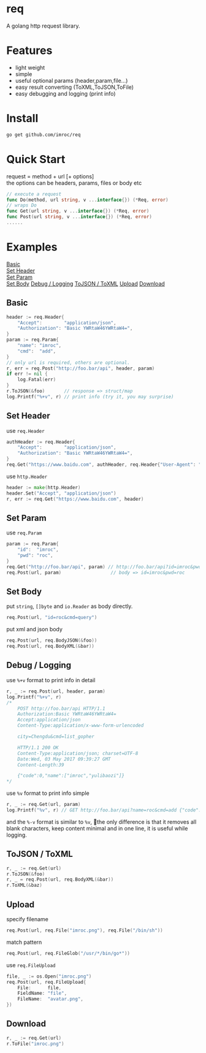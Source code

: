 # req
A golang http request library.


Features
========

- light weight
- simple
- useful optional params (header,param,file...)
- easy result converting (ToXML,ToJSON,ToFile)
- easy debugging and logging (print info)

Install
=======
``` sh
go get github.com/imroc/req
```

Quick Start
=======
request = method + url [+ options]  
the options can be headers, params, files or body etc
``` go
// execute a request
func Do(method, url string, v ...interface{}) (*Req, error)
// wraps Do
func Get(url string, v ...interface{}) (*Req, error)
func Post(url string, v ...interface{}) (*Req, error)
......
```

Examples
=======
[Basic](#Basic)  
[Set Header](#Set-Header)  
[Set Param](#Set-Param)  
[Set Body](#Set-Body)
[Debug / Logging](#Debug-Logging)
[ToJSON / ToXML](#ToJSON-ToXML)
[Upload](#Upload)
[Download](#Download)


## <a name="Basic">Basic</a>
``` go
header := req.Header{
	"Accept":        "application/json",
	"Authorization": "Basic YWRtaW46YWRtaW4=",
}
param := req.Param{
	"name": "imroc",
	"cmd":  "add",
}
// only url is required, others are optional.
r, err = req.Post("http://foo.bar/api", header, param)
if err != nil {
	log.Fatal(err)
}
r.ToJSON(&foo)       // response => struct/map
log.Printf("%+v", r) // print info (try it, you may surprise) 
```

## <a name="Set-Header">Set Header</a>
use `req.Header`
``` go
authHeader := req.Header{
	"Accept":        "application/json",
	"Authorization": "Basic YWRtaW46YWRtaW4=",
}
req.Get("https://www.baidu.com", authHeader, req.Header{"User-Agent": "V1.1"})
```
use `http.Header`
``` go
header := make(http.Header)
header.Set("Accept", "application/json")
r, err := req.Get("https://www.baidu.com", header)
```

## <a name="Set-Param">Set Param</a>
use `req.Param`
``` go
param := req.Param{
	"id":  "imroc",
	"pwd": "roc",
}
req.Get("http://foo.bar/api", param) // http://foo.bar/api?id=imroc&pwd=roc
req.Post(url, param)                  // body => id=imroc&pwd=roc
```

## <a name="Set-Body">Set Body</a>
put `string`, `[]byte` and `io.Reader` as body directly.
``` go
req.Post(url, "id=roc&cmd=query")
```
put xml and json body
``` go
req.Post(url, req.BodyJSON(&foo))
req.Post(url, req.BodyXML(&bar))
```

## <a name="Debug-Logging">Debug / Logging</a>
use `%+v` format to print info in detail
``` go
r, _ := req.Post(url, header, param)
log.Printf("%+v", r)
/*
	POST http://foo.bar/api HTTP/1.1
	Authorization:Basic YWRtaW46YWRtaW4=
	Accept:application/json
	Content-Type:application/x-www-form-urlencoded

	city=Chengdu&cmd=list_gopher

	HTTP/1.1 200 OK
	Content-Type:application/json; charset=UTF-8
	Date:Wed, 03 May 2017 09:39:27 GMT
	Content-Length:39

	{"code":0,"name":["imroc","yulibaozi"]}
*/
```
use `%v` format to print info simple
``` go
r, _ := req.Get(url, param)
log.Printf("%v", r) // GET http://foo.bar/api?name=roc&cmd=add {"code":"0","msg":"success"}
```
and the `%-v` format is similar to `%v`, the only difference is that it removes all blank characters, keep content minimal and in one line, it is useful while logging.

## <a name="ToJSON-ToXML">ToJSON / ToXML</a>
``` go
r, _ := req.Get(url)
r.ToJSON(&foo)
r, _ = req.Post(url, req.BodyXML(&bar))
r.ToXML(&baz)
```

## <a name="Upload">Upload</a>
specify filename
``` go
req.Post(url, req.File("imroc.png"), req.File("/bin/sh"))
```
match pattern
``` go
req.Post(url, req.FileGlob("/usr/*/bin/go*"))
```
use `req.FileUpload`
``` go
file, _ := os.Open("imroc.png")
req.Post(url, req.FileUpload{
	File:      file,
	FieldName: "file",
	FileName:  "avatar.png",
})
```
## <a name="Download">Download</a>
``` go
r, _ := req.Get(url)
r.ToFile("imroc.png")
```
